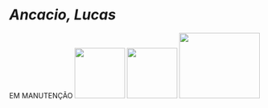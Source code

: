 # _Ancacio, Lucas_
EM MANUTENÇÃO
<img width=100px height=100px src="https://cdn.jsdelivr.net/gh/devicons/devicon/icons/lua/lua-original-wordmark.svg" />
<img width=100px height=100px src="https://docs.kodular.io/assets/logo.png" />
<img width=160px height=130px src="https://www.wolfram.com/homepage/img/carousel-wolfram-alpha.png" />
